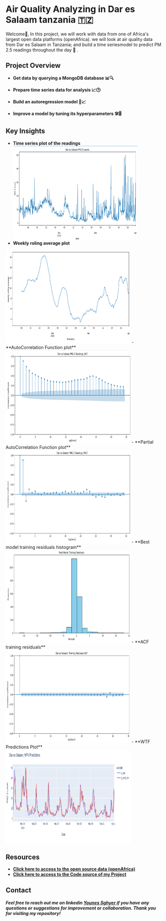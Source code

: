 # Air Quality Analyzing in Dar es Salaam tanzania 🇹🇿
Welcome👋, In this project, we will work with data from one of Africa's largest open data platforms (openAfrica). we will look at air quality data from Dar es Salaam in Tanzania; and build a time seriesmodel to predict PM 2.5 readings throughout the day 🚀 .

## Project Overview 

- **Get data by querying a MongoDB database 📊🔍**

- **Prepare time series data for analysis 📈🕒**

- **Build an autoregression model 🔨📈**

- **Improve a model by tuning its hyperparameters 🛠️🎚️**

## Key Insights

- **Time series plot of the readings
<img src="images/time-plot.png" alt="time series plot of the readings" width="400" height="300">**
- **Weekly roling average plot**
<img src="images/weekly-roling-average-plot.png" alt="weekly roling average plot of the reading" width="400" height="300">
- **AutoCorrelation Function plot**
<img src="images/acf-plot.png" alt="AutoCorrelation Function plot of the readings" width="400" height="300">
- **Partial AutoCorrelation Function plot**
<img src="images/pacf-plot.png" alt="Partial AutoCorrelation Function plot of the readings" width="400" height="300">
- **Best model training residuals histogram**
<img src="images/best-model-hist-plot.png" alt="Best model training residuals histogram" width="400" height="300">
- **ACF training residuals**
<img src="images/acf-best-model-plot.png" alt="ACF training residuals histogram of the readings" width="400" height="300">
- **WTF Predictions Plot**
<img src="images/wfv-prediction.png" alt="WTF Predictions Plot" width="400" height="300">

## Resources

- **<a href ="https://open.africa/dataset/sensorsafrica-airquality-archive-dar-es-salaam">Click  here to access to the open source data (openAfrica) </a>**
- **<a href ="https://github.com/Younes202/Air-Quality-Analyzing-in-Dar-es-Salaam-/blob/main/notebooks/project_representation.ipynb"> Click here to access to the Code source of my Project </a>**

## Contact
##### Feel free to reach out me on linkedin <a href="https://www.linkedin.com/in/younes-sghyer-08144119b/"> Younes Sghyer </a> if you have any questions or suggestions for improvement or collaboration. Thank you for visiting my repository!
